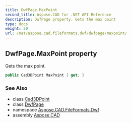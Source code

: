 ```yaml
---
title: DwfPage.MaxPoint
second_title: Aspose.CAD for .NET API Reference
description: DwfPage property. Gets the max point
type: docs
weight: 20
url: /net/aspose.cad.fileformats.dwf/dwfpage/maxpoint/
---
```

## DwfPage.MaxPoint property

Gets the max point.

```csharp
public Cad3DPoint MaxPoint { get; }
```

### See Also

* class [Cad3DPoint](../../../aspose.cad.fileformats.cad.cadobjects/cad3dpoint/)
* class [DwfPage](../)
* namespace [Aspose.CAD.FileFormats.Dwf](../../dwfpage/)
* assembly [Aspose.CAD](../../../)


